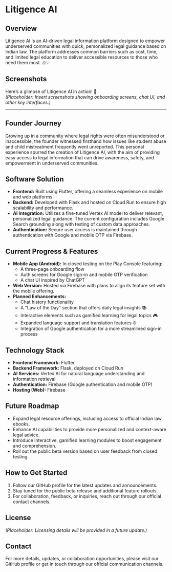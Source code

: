 # Litigence AI

## Overview
Litigence AI is an AI-driven legal information platform designed to empower underserved communities with quick, personalized legal guidance based on Indian law. The platform addresses common barriers such as cost, time, and limited legal education to deliver accessible resources to those who need them most. ⚖️💡

## Screenshots
Here’s a glimpse of Litigence AI in action! 📸  
*(Placeholder: Insert screenshots showing onboarding screens, chat UI, and other key interfaces.)*

---

## Founder Journey
Growing up in a community where legal rights were often misunderstood or inaccessible, the founder witnessed firsthand how issues like student abuse and child mistreatment frequently went unreported. This personal experience spurred the creation of Litigence AI, with the aim of providing easy access to legal information that can drive awareness, safety, and empowerment in underserved communities.

## Software Solution
- **Frontend:** Built using Flutter, offering a seamless experience on mobile and web platforms.
- **Backend:** Developed with Flask and hosted on Cloud Run to ensure high scalability and performance.
- **AI Integration:** Utilizes a fine-tuned Vertex AI model to deliver relevant, personalized legal guidance. The current configuration includes Google Search grounding along with testing of custom data approaches.
- **Authentication:** Secure user access is maintained through authentication with Google and mobile OTP via Firebase.

## Current Progress & Features
- **Mobile App (Android):** In closed testing on the Play Console featuring:
  - A three-page onboarding flow
  - Auth screens for Google sign-in and mobile OTP verification
  - A chat UI inspired by ChatGPT
- **Web Version:** Hosted via Firebase with plans to align its feature set with the mobile offering.
- **Planned Enhancements:**
  - Chat history functionality
  - A "Law of the Day" section that offers daily legal insights 📚
  - Interactive elements such as gamified learning for legal topics 🎮
  - Expanded language support and translation features 🌐
  - Integration of Google authentication for a more streamlined sign-in process

## Technology Stack
- **Frontend Framework:** Flutter
- **Backend Framework:** Flask, deployed on Cloud Run
- **AI Services:** Vertex AI for natural language understanding and information retrieval
- **Authentication:** Firebase (Google authentication and mobile OTP)
- **Hosting (Web):** Firebase

## Future Roadmap
- Expand legal resource offerings, including access to official Indian law ebooks.
- Enhance AI capabilities to provide more personalized and context-aware legal advice.
- Introduce interactive, gamified learning modules to boost engagement and comprehension.
- Roll out the public beta version based on user feedback from closed testing.

## How to Get Started
1. Follow our GitHub profile for the latest updates and announcements.
2. Stay tuned for the public beta release and additional feature rollouts.
3. For collaboration, feedback, or inquiries, reach out through our official contact channels.

## License
*(Placeholder: Licensing details will be provided in a future update.)*

## Contact
For more details, updates, or collaboration opportunities, please visit our GitHub profile or get in touch through our official communication channels.
